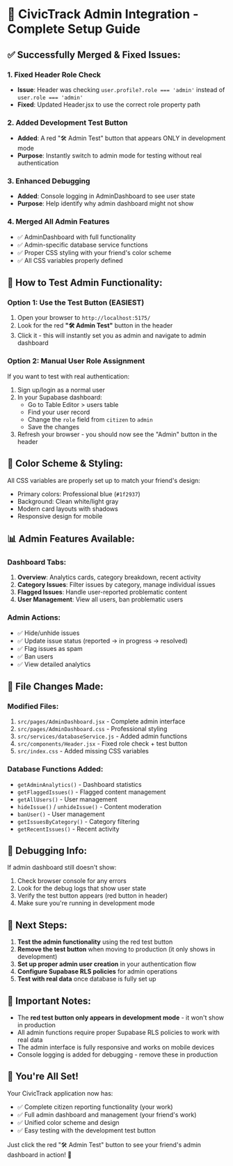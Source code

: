 # 🚀 CivicTrack Admin Integration - Complete Setup Guide

## ✅ Successfully Merged & Fixed Issues:

### 1. **Fixed Header Role Check**
- **Issue**: Header was checking `user.profile?.role === 'admin'` instead of `user.role === 'admin'`
- **Fixed**: Updated Header.jsx to use the correct role property path

### 2. **Added Development Test Button**
- **Added**: A red "🛠️ Admin Test" button that appears ONLY in development mode
- **Purpose**: Instantly switch to admin mode for testing without real authentication

### 3. **Enhanced Debugging**
- **Added**: Console logging in AdminDashboard to see user state
- **Purpose**: Help identify why admin dashboard might not show

### 4. **Merged All Admin Features**
- ✅ AdminDashboard with full functionality
- ✅ Admin-specific database service functions
- ✅ Proper CSS styling with your friend's color scheme
- ✅ All CSS variables properly defined

## 🎯 How to Test Admin Functionality:

### **Option 1: Use the Test Button (EASIEST)**
1. Open your browser to `http://localhost:5175/`
2. Look for the red **"🛠️ Admin Test"** button in the header
3. Click it - this will instantly set you as admin and navigate to admin dashboard

### **Option 2: Manual User Role Assignment**
If you want to test with real authentication:
1. Sign up/login as a normal user
2. In your Supabase dashboard:
   - Go to Table Editor > users table
   - Find your user record
   - Change the `role` field from `citizen` to `admin`
   - Save the changes
3. Refresh your browser - you should now see the "Admin" button in the header

## 🎨 Color Scheme & Styling:

All CSS variables are properly set up to match your friend's design:
- Primary colors: Professional blue (`#1f2937`)
- Background: Clean white/light gray
- Modern card layouts with shadows
- Responsive design for mobile

## 📊 Admin Features Available:

### **Dashboard Tabs:**
1. **Overview**: Analytics cards, category breakdown, recent activity
2. **Category Issues**: Filter issues by category, manage individual issues
3. **Flagged Issues**: Handle user-reported problematic content
4. **User Management**: View all users, ban problematic users

### **Admin Actions:**
- ✅ Hide/unhide issues
- ✅ Update issue status (reported → in progress → resolved)
- ✅ Flag issues as spam
- ✅ Ban users
- ✅ View detailed analytics

## 🔧 File Changes Made:

### **Modified Files:**
1. `src/pages/AdminDashboard.jsx` - Complete admin interface
2. `src/pages/AdminDashboard.css` - Professional styling
3. `src/services/databaseService.js` - Added admin functions
4. `src/components/Header.jsx` - Fixed role check + test button
5. `src/index.css` - Added missing CSS variables

### **Database Functions Added:**
- `getAdminAnalytics()` - Dashboard statistics
- `getFlaggedIssues()` - Flagged content management
- `getAllUsers()` - User management
- `hideIssue()` / `unhideIssue()` - Content moderation
- `banUser()` - User management
- `getIssuesByCategory()` - Category filtering
- `getRecentIssues()` - Recent activity

## 🐛 Debugging Info:

If admin dashboard still doesn't show:
1. Check browser console for any errors
2. Look for the debug logs that show user state
3. Verify the test button appears (red button in header)
4. Make sure you're running in development mode

## 🎯 Next Steps:

1. **Test the admin functionality** using the red test button
2. **Remove the test button** when moving to production (it only shows in development)
3. **Set up proper admin user creation** in your authentication flow
4. **Configure Supabase RLS policies** for admin operations
5. **Test with real data** once database is fully set up

## 🚨 Important Notes:

- The **red test button only appears in development mode** - it won't show in production
- All admin functions require proper Supabase RLS policies to work with real data
- The admin interface is fully responsive and works on mobile devices
- Console logging is added for debugging - remove these in production

## 🎉 You're All Set!

Your CivicTrack application now has:
- ✅ Complete citizen reporting functionality (your work)
- ✅ Full admin dashboard and management (your friend's work)
- ✅ Unified color scheme and design
- ✅ Easy testing with the development test button

Just click the red "🛠️ Admin Test" button to see your friend's admin dashboard in action! 🚀
